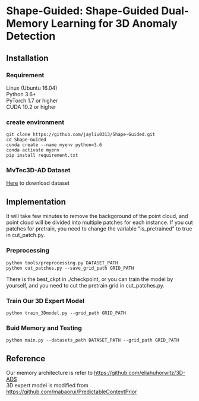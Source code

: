 # Shape-Guided: Shape-Guided Dual-Memory Learning for 3D Anomaly Detection

## Installation
### Requirement
Linux (Ubuntu 16.04)  
Python 3.6+  
PyTorch 1.7 or higher  
CUDA 10.2 or higher

### create environment
```
git clone https://github.com/jayliu0313/Shape-Guided.git
cd Shape-Guided
conda create --name myenv python=3.6
conda activate myenv
pip install requirement.txt
```

### MvTec3D-AD Dataset
[Here](https://www.mvtec.com/company/research/datasets/mvtec-3d-ad) to download dataset

## Implementation
It will take few minutes to remove the backgoround of the point cloud, and point cloud will be divided into multiple patches for each instance. 
  If you cut patches for pretrain, you need to change the variable "is_pretrained" to true in cut_patch.py.
### Preprocessing
```
python tools/preprocessing.py DATASET_PATH
python cut_patches.py --save_grid_path GRID_PATH
```

There is the best_ckpt in ./checkpoint, or you can train the model by yourself, and you need to cut the pretrain grid in cut_patches.py.
### Train Our 3D Expert Model
```
python train_3Dmodel.py --grid_path GRID_PATH
```

### Buid Memory and Testing
```
python main.py --datasets_path DATASET_PATH --grid_path GRID_PATH
```

## Reference
Our memory architecture is refer to https://github.com/eliahuhorwitz/3D-ADS  
3D expert model is modified from https://github.com/mabaorui/PredictableContextPrior

